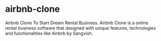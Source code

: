 # airbnb-clone
Airbnb Clone To Start Dream Rental Business.  Airbnb Clone is a online rental business software that designed with unique features, technologies and functionalities like Airbnb by Sangvish.
